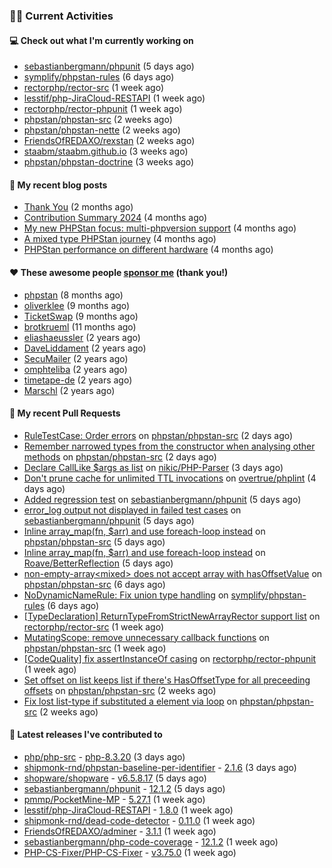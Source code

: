 ### 👨‍💻 Current Activities


#### 💻 Check out what I'm currently working on

- [sebastianbergmann/phpunit](https://github.com/sebastianbergmann/phpunit) (5 days ago)
- [symplify/phpstan-rules](https://github.com/symplify/phpstan-rules) (6 days ago)
- [rectorphp/rector-src](https://github.com/rectorphp/rector-src) (1 week ago)
- [lesstif/php-JiraCloud-RESTAPI](https://github.com/lesstif/php-JiraCloud-RESTAPI) (1 week ago)
- [rectorphp/rector-phpunit](https://github.com/rectorphp/rector-phpunit) (1 week ago)
- [phpstan/phpstan-src](https://github.com/phpstan/phpstan-src) (2 weeks ago)
- [phpstan/phpstan-nette](https://github.com/phpstan/phpstan-nette) (2 weeks ago)
- [FriendsOfREDAXO/rexstan](https://github.com/FriendsOfREDAXO/rexstan) (2 weeks ago)
- [staabm/staabm.github.io](https://github.com/staabm/staabm.github.io) (3 weeks ago)
- [phpstan/phpstan-doctrine](https://github.com/phpstan/phpstan-doctrine) (3 weeks ago)


#### 📜 My recent blog posts

- [Thank You](https://staabm.github.io/2025/01/24/thank-you.html) (2 months ago)
- [Contribution Summary 2024](https://staabm.github.io/2024/12/11/contribution-summary-2024.html) (4 months ago)
- [My new PHPStan focus: multi-phpversion support](https://staabm.github.io/2024/11/28/phpstan-php-version-in-scope.html) (4 months ago)
- [A mixed type PHPStan journey](https://staabm.github.io/2024/11/26/phpstan-mixed-types.html) (4 months ago)
- [PHPStan performance on different hardware](https://staabm.github.io/2024/11/17/phpstan-performance-on-different-hardware.html) (4 months ago)


#### ❤️ These awesome people [sponsor me](https://github.com/sponsors/staabm) (thank you!)

- [phpstan](https://github.com/phpstan) (8 months ago)
- [oliverklee](https://github.com/oliverklee) (9 months ago)
- [TicketSwap](https://github.com/TicketSwap) (9 months ago)
- [brotkrueml](https://github.com/brotkrueml) (11 months ago)
- [eliashaeussler](https://github.com/eliashaeussler) (2 years ago)
- [DaveLiddament](https://github.com/DaveLiddament) (2 years ago)
- [SecuMailer](https://github.com/SecuMailer) (2 years ago)
- [omphteliba](https://github.com/omphteliba) (2 years ago)
- [timetape-de](https://github.com/timetape-de) (2 years ago)
- [Marschl](https://github.com/Marschl) (2 years ago)


#### 🔨 My recent Pull Requests

- [RuleTestCase: Order errors](https://github.com/phpstan/phpstan-src/pull/3931) on [phpstan/phpstan-src](https://github.com/phpstan/phpstan-src) (2 days ago)
- [Remember narrowed types from the constructor when analysing other methods](https://github.com/phpstan/phpstan-src/pull/3930) on [phpstan/phpstan-src](https://github.com/phpstan/phpstan-src) (2 days ago)
- [Declare CallLike $args as list](https://github.com/nikic/PHP-Parser/pull/1080) on [nikic/PHP-Parser](https://github.com/nikic/PHP-Parser) (3 days ago)
- [Don&#39;t prune cache for unlimited TTL invocations](https://github.com/overtrue/phplint/pull/219) on [overtrue/phplint](https://github.com/overtrue/phplint) (4 days ago)
- [Added regression test](https://github.com/sebastianbergmann/phpunit/pull/6179) on [sebastianbergmann/phpunit](https://github.com/sebastianbergmann/phpunit) (5 days ago)
- [error_log output not displayed in failed test cases](https://github.com/sebastianbergmann/phpunit/pull/6178) on [sebastianbergmann/phpunit](https://github.com/sebastianbergmann/phpunit) (5 days ago)
- [Inline array_map(fn, $arr) and use foreach-loop instead](https://github.com/phpstan/phpstan-src/pull/3926) on [phpstan/phpstan-src](https://github.com/phpstan/phpstan-src) (5 days ago)
- [Inline array_map(fn, $arr) and use foreach-loop instead](https://github.com/Roave/BetterReflection/pull/1502) on [Roave/BetterReflection](https://github.com/Roave/BetterReflection) (5 days ago)
- [non-empty-array&lt;mixed&gt; does not accept array with hasOffsetValue](https://github.com/phpstan/phpstan-src/pull/3924) on [phpstan/phpstan-src](https://github.com/phpstan/phpstan-src) (6 days ago)
- [NoDynamicNameRule: Fix union type handling](https://github.com/symplify/phpstan-rules/pull/212) on [symplify/phpstan-rules](https://github.com/symplify/phpstan-rules) (6 days ago)
- [[TypeDeclaration] ReturnTypeFromStrictNewArrayRector support list](https://github.com/rectorphp/rector-src/pull/6820) on [rectorphp/rector-src](https://github.com/rectorphp/rector-src) (1 week ago)
- [MutatingScope: remove unnecessary callback functions](https://github.com/phpstan/phpstan-src/pull/3916) on [phpstan/phpstan-src](https://github.com/phpstan/phpstan-src) (1 week ago)
- [[CodeQuality] fix assertInstanceOf casing](https://github.com/rectorphp/rector-phpunit/pull/471) on [rectorphp/rector-phpunit](https://github.com/rectorphp/rector-phpunit) (1 week ago)
- [Set offset on list keeps list if there&#39;s HasOffsetType for all preceeding offsets](https://github.com/phpstan/phpstan-src/pull/3909) on [phpstan/phpstan-src](https://github.com/phpstan/phpstan-src) (2 weeks ago)
- [Fix lost list-type if substituted a element via loop](https://github.com/phpstan/phpstan-src/pull/3908) on [phpstan/phpstan-src](https://github.com/phpstan/phpstan-src) (2 weeks ago)


#### 🔭 Latest releases I've contributed to

- [php/php-src](https://github.com/php/php-src) - [php-8.3.20](https://github.com/php/php-src/releases/tag/php-8.3.20) (3 days ago)
- [shipmonk-rnd/phpstan-baseline-per-identifier](https://github.com/shipmonk-rnd/phpstan-baseline-per-identifier) - [2.1.6](https://github.com/shipmonk-rnd/phpstan-baseline-per-identifier/releases/tag/2.1.6) (3 days ago)
- [shopware/shopware](https://github.com/shopware/shopware) - [v6.5.8.17](https://github.com/shopware/shopware/releases/tag/v6.5.8.17) (5 days ago)
- [sebastianbergmann/phpunit](https://github.com/sebastianbergmann/phpunit) - [12.1.2](https://github.com/sebastianbergmann/phpunit/releases/tag/12.1.2) (5 days ago)
- [pmmp/PocketMine-MP](https://github.com/pmmp/PocketMine-MP) - [5.27.1](https://github.com/pmmp/PocketMine-MP/releases/tag/5.27.1) (1 week ago)
- [lesstif/php-JiraCloud-RESTAPI](https://github.com/lesstif/php-JiraCloud-RESTAPI) - [1.8.0](https://github.com/lesstif/php-JiraCloud-RESTAPI/releases/tag/1.8.0) (1 week ago)
- [shipmonk-rnd/dead-code-detector](https://github.com/shipmonk-rnd/dead-code-detector) - [0.11.0](https://github.com/shipmonk-rnd/dead-code-detector/releases/tag/0.11.0) (1 week ago)
- [FriendsOfREDAXO/adminer](https://github.com/FriendsOfREDAXO/adminer) - [3.1.1](https://github.com/FriendsOfREDAXO/adminer/releases/tag/3.1.1) (1 week ago)
- [sebastianbergmann/php-code-coverage](https://github.com/sebastianbergmann/php-code-coverage) - [12.1.2](https://github.com/sebastianbergmann/php-code-coverage/releases/tag/12.1.2) (1 week ago)
- [PHP-CS-Fixer/PHP-CS-Fixer](https://github.com/PHP-CS-Fixer/PHP-CS-Fixer) - [v3.75.0](https://github.com/PHP-CS-Fixer/PHP-CS-Fixer/releases/tag/v3.75.0) (1 week ago)
